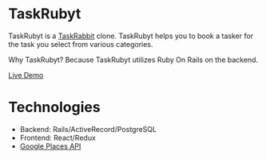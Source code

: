 # TaskRubyt

TaskRubyt is a [TaskRabbit](https://www.taskrabbit.com/) clone. TaskRubyt helps you to book a tasker for the task you select from various categories.

Why TaskRubyt? Because TaskRubyt utilizes Ruby On Rails on the backend.

[Live Demo](https://taskrubyt.herokuapp.com/#/)

# Technologies

* Backend: Rails/ActiveRecord/PostgreSQL
* Frontend: React/Redux
* [Google Places API](https://developers.google.com/places/web-service/autocomplete)




